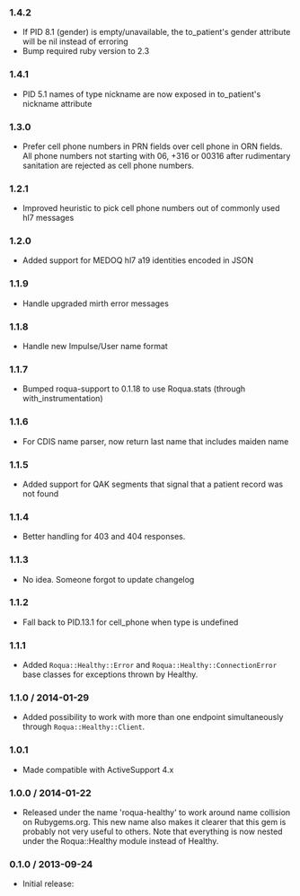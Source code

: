 ### 1.4.2

* If PID 8.1 (gender) is empty/unavailable, the to_patient's gender attribute will be nil instead of erroring
* Bump required ruby version to 2.3

### 1.4.1

* PID 5.1 names of type nickname are now exposed in to_patient's nickname attribute

### 1.3.0

* Prefer cell phone numbers in PRN fields over cell phone in ORN fields. All phone numbers not starting with 06, +316 or 00316 after rudimentary sanitation are rejected as cell phone numbers.

### 1.2.1

* Improved heuristic to pick cell phone numbers out of commonly used hl7 messages

### 1.2.0

* Added support for MEDOQ hl7 a19 identities encoded in JSON

### 1.1.9

* Handle upgraded mirth error messages

### 1.1.8

* Handle new Impulse/User name format

### 1.1.7

* Bumped roqua-support to 0.1.18 to use Roqua.stats (through with_instrumentation)

### 1.1.6

* For CDIS name parser, now return last name that includes maiden name

### 1.1.5

* Added support for QAK segments that signal that a patient record was not found

### 1.1.4

* Better handling for 403 and 404 responses.

### 1.1.3

* No idea. Someone forgot to update changelog

### 1.1.2

* Fall back to PID.13.1 for cell_phone when type is undefined

### 1.1.1

* Added `Roqua::Healthy::Error` and `Roqua::Healthy::ConnectionError` base classes for exceptions
  thrown by Healthy.

### 1.1.0 / 2014-01-29

* Added possibility to work with more than one endpoint simultaneously through `Roqua::Healthy::Client`.

### 1.0.1

* Made compatible with ActiveSupport 4.x

### 1.0.0 / 2014-01-22

* Released under the name 'roqua-healthy' to work around name collision on Rubygems.org.
  This new name also makes it clearer that this gem is probably not very useful to others.
  Note that everything is now nested under the Roqua::Healthy module instead of Healthy.

### 0.1.0 / 2013-09-24

* Initial release:

